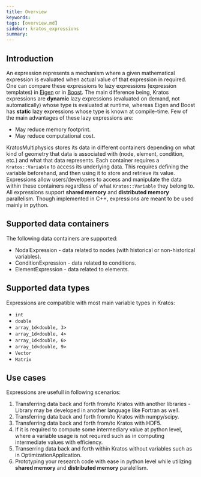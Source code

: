 ```yaml
---
title: Overview
keywords: 
tags: [overview.md]
sidebar: kratos_expressions
summary: 
---
```

## Introduction

An expression represents a mechanism where a given mathematical expression is evaluated when actual value of that expression in required. One can compare these
expressions to lazy expressions (expression templates) in [Eigen](https://eigen.tuxfamily.org/dox/TopicLazyEvaluation.html) or in [Boost](https://www.boost.org/doc/libs/1_82_0/doc/html/boost_yap/manual.html). The main difference being, Kratos expressions are **dynamic** lazy expressions (evaluated on demand, not automatically) whose type is evaluated at runtime, whereas Eigen and Boost has **static** lazy expressions whose type is known at compile-time. Few of the main advantages of these lazy expressions are:
* May reduce memory footprint.
* May reduce computational cost.

KratosMultiphysics stores its data in different containers depending on what kind of geometry that data is associated with (node, element, condition, etc.) and what that data represents. Each container requires a ```Kratos::Variable``` to access its underlying data. This requires defining the variable beforehand, and then using it to store and retrieve its value. Expressions allow users/developers to access and manipulate the data within these containers regardless of what `Kratos::Variable` they belong to. All expressions support **shared memory** and **distributed memory** parallelism. Though implemented in C++, expressions are meant to be used mainly in python.

## Supported data containers

The following data containers are supported:
* NodalExpression - data related to nodes (with historical or non-historical variables).
* ConditionExpression - data related to conditions.
* ElementExpression - data related to elements.

## Supported data types

Expressions are compatible with most main variable types in Kratos:

* ```int```
* ```double```
* ```array_1d<double, 3>```
* ```array_1d<double, 4>```
* ```array_1d<double, 6>```
* ```array_1d<double, 9>```
* ```Vector```
* ```Matrix```

## Use cases

Expressions are usefull in following scenarios:
1. Transferring data back and forth from/to Kratos with another libraries - Library may be developed in another language like Fortran as well.
2. Transferring data back and forth from/to Kratos with numpy/scipy.
3. Transferring data back and forth from/to Kratos with HDF5.
4. If it is required to compute some intermediary value at python level, where a variable usage is not required such as in computing intermediate values with efficiency.
5. Transerring data back and forth within Kratos without variables such as in OptimizationApplication.
6. Prototyping your research code with ease in python level while utilizing **shared memory** and **distributed memory** paralellism.





